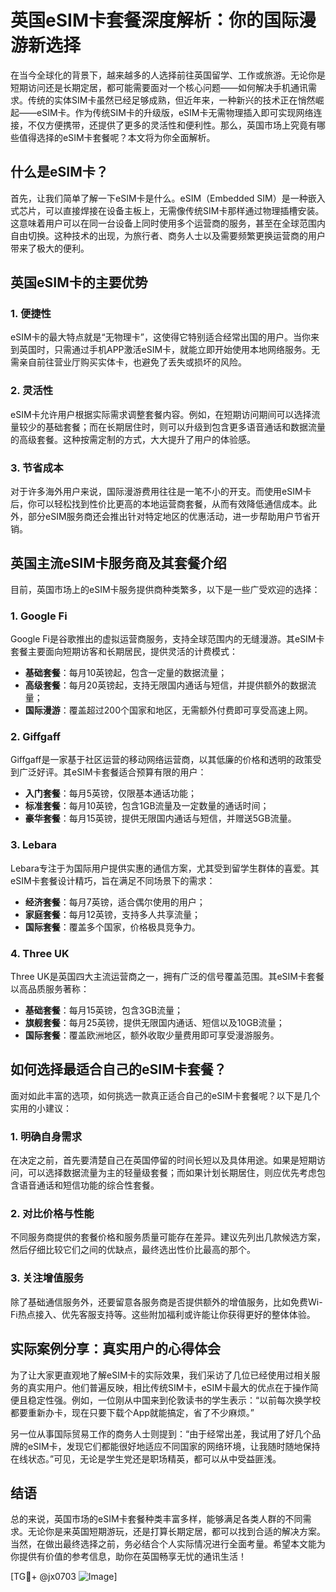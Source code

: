 # 英国eSIM卡套餐深度解析：你的国际漫游新选择

在当今全球化的背景下，越来越多的人选择前往英国留学、工作或旅游。无论你是短期访问还是长期定居，都可能需要面对一个核心问题——如何解决手机通讯需求。传统的实体SIM卡虽然已经足够成熟，但近年来，一种新兴的技术正在悄然崛起——eSIM卡。作为传统SIM卡的升级版，eSIM卡无需物理插入即可实现网络连接，不仅方便携带，还提供了更多的灵活性和便利性。那么，英国市场上究竟有哪些值得选择的eSIM卡套餐呢？本文将为你全面解析。

## 什么是eSIM卡？

首先，让我们简单了解一下eSIM卡是什么。eSIM（Embedded SIM）是一种嵌入式芯片，可以直接焊接在设备主板上，无需像传统SIM卡那样通过物理插槽安装。这意味着用户可以在同一台设备上同时使用多个运营商的服务，甚至在全球范围内自由切换。这种技术的出现，为旅行者、商务人士以及需要频繁更换运营商的用户带来了极大的便利。

## 英国eSIM卡的主要优势

### 1. **便捷性**
   eSIM卡的最大特点就是“无物理卡”，这使得它特别适合经常出国的用户。当你来到英国时，只需通过手机APP激活eSIM卡，就能立即开始使用本地网络服务。无需亲自前往营业厅购买实体卡，也避免了丢失或损坏的风险。

### 2. **灵活性**
   eSIM卡允许用户根据实际需求调整套餐内容。例如，在短期访问期间可以选择流量较少的基础套餐；而在长期居住时，则可以升级到包含更多语音通话和数据流量的高级套餐。这种按需定制的方式，大大提升了用户的体验感。

### 3. **节省成本**
   对于许多海外用户来说，国际漫游费用往往是一笔不小的开支。而使用eSIM卡后，你可以轻松找到性价比更高的本地运营商套餐，从而有效降低通信成本。此外，部分eSIM服务商还会推出针对特定地区的优惠活动，进一步帮助用户节省开销。

## 英国主流eSIM卡服务商及其套餐介绍

目前，英国市场上的eSIM卡服务提供商种类繁多，以下是一些广受欢迎的选择：

### 1. **Google Fi**
   Google Fi是谷歌推出的虚拟运营商服务，支持全球范围内的无缝漫游。其eSIM卡套餐主要面向短期访客和长期居民，提供灵活的计费模式：
   - **基础套餐**：每月10英镑起，包含一定量的数据流量；
   - **高级套餐**：每月20英镑起，支持无限国内通话与短信，并提供额外的数据流量；
   - **国际漫游**：覆盖超过200个国家和地区，无需额外付费即可享受高速上网。

### 2. **Giffgaff**
   Giffgaff是一家基于社区运营的移动网络运营商，以其低廉的价格和透明的政策受到广泛好评。其eSIM卡套餐适合预算有限的用户：
   - **入门套餐**：每月5英镑，仅限基本通话功能；
   - **标准套餐**：每月10英镑，包含1GB流量及一定数量的通话时间；
   - **豪华套餐**：每月15英镑，提供无限国内通话与短信，并赠送5GB流量。

### 3. **Lebara**
   Lebara专注于为国际用户提供实惠的通信方案，尤其受到留学生群体的喜爱。其eSIM卡套餐设计精巧，旨在满足不同场景下的需求：
   - **经济套餐**：每月7英镑，适合偶尔使用的用户；
   - **家庭套餐**：每月12英镑，支持多人共享流量；
   - **国际套餐**：覆盖多个国家，价格极具竞争力。

### 4. **Three UK**
   Three UK是英国四大主流运营商之一，拥有广泛的信号覆盖范围。其eSIM卡套餐以高品质服务著称：
   - **基础套餐**：每月15英镑，包含3GB流量；
   - **旗舰套餐**：每月25英镑，提供无限国内通话、短信以及10GB流量；
   - **国际套餐**：覆盖欧洲地区，额外收取少量费用即可享受漫游服务。

## 如何选择最适合自己的eSIM卡套餐？

面对如此丰富的选项，如何挑选一款真正适合自己的eSIM卡套餐呢？以下是几个实用的小建议：

### 1. **明确自身需求**
   在决定之前，首先要清楚自己在英国停留的时间长短以及具体用途。如果是短期访问，可以选择数据流量为主的轻量级套餐；而如果计划长期居住，则应优先考虑包含语音通话和短信功能的综合性套餐。

### 2. **对比价格与性能**
   不同服务商提供的套餐价格和服务质量可能存在差异。建议先列出几款候选方案，然后仔细比较它们之间的优缺点，最终选出性价比最高的那个。

### 3. **关注增值服务**
   除了基础通信服务外，还要留意各服务商是否提供额外的增值服务，比如免费Wi-Fi热点接入、优先客服支持等。这些附加福利或许能让你获得更好的整体体验。

## 实际案例分享：真实用户的心得体会

为了让大家更直观地了解eSIM卡的实际效果，我们采访了几位已经使用过相关服务的真实用户。他们普遍反映，相比传统SIM卡，eSIM卡最大的优点在于操作简便且稳定性强。例如，一位刚从中国来到伦敦读书的学生表示：“以前每次换学校都要重新办卡，现在只要下载个App就能搞定，省了不少麻烦。”

另一位从事国际贸易工作的商务人士则提到：“由于经常出差，我试用了好几个品牌的eSIM卡，发现它们都能很好地适应不同国家的网络环境，让我随时随地保持在线状态。”可见，无论是学生党还是职场精英，都可以从中受益匪浅。

## 结语

总的来说，英国市场的eSIM卡套餐种类丰富多样，能够满足各类人群的不同需求。无论你是来英国短期游玩，还是打算长期定居，都可以找到合适的解决方案。当然，在做出最终选择之前，务必结合个人实际情况进行全面考量。希望本文能为你提供有价值的参考信息，助你在英国畅享无忧的通讯生活！

[TG💪+ @jx0703 ![Image](https://github.com/user-attachments/assets/dbca1d08-cadb-493c-b0ec-ad6f7a83f270)]